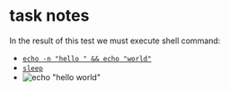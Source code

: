 # task notes
In the result of this test we must execute shell command:
- [`echo -n "hello " && echo "world"`]()
- [`sleep`]()
- ![`echo "hello world"`]()
